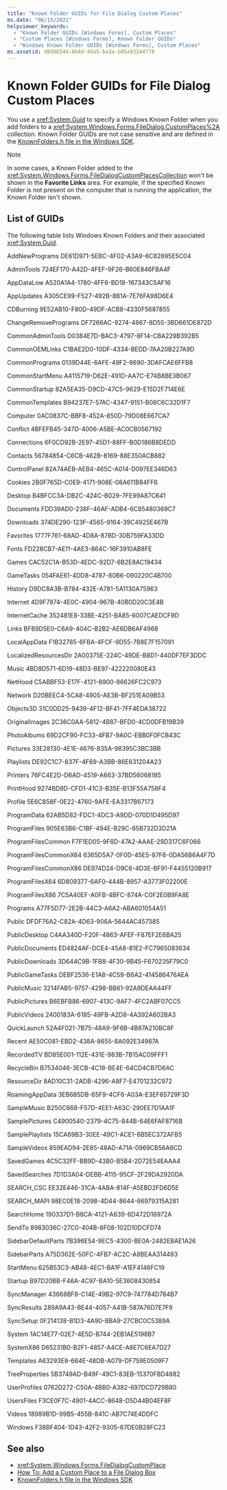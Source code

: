 ```yaml
---
title: "Known Folder GUIDs for File Dialog Custom Places"
ms.date: "06/15/2021"
helpviewer_keywords: 
  - "Known Folder GUIDs [Windows Forms], Custom Places"
  - "Custom Places [Windows Forms], Known Folder GUIDs"
  - "Windows Known Folder GUIDs [Windows Forms], Custom Places"
ms.assetid: d8d8b544-8b4d-4da5-ba3a-b05e93244778
---
```


# Known Folder GUIDs for File Dialog Custom Places

You use a <xref:System.Guid> to specify a Windows Known Folder when you add folders to a <xref:System.Windows.Forms.FileDialog.CustomPlaces%2A> collection. Known Folder GUIDs are not case sensitive and are defined in the [KnownFolders.h file in the Windows SDK](/windows/win32/shell/knownfolderid).

> [!NOTE]
> In some cases, a Known Folder added to the <xref:System.Windows.Forms.FileDialogCustomPlacesCollection> won't be shown in the **Favorite Links** area. For example, if the specified Known Folder is not present on the computer that is running the application, the Known Folder isn't shown.

## List of GUIDs

The following table lists Windows Known Folders and their associated <xref:System.Guid>.

AddNewPrograms
DE61D971-5EBC-4F02-A3A9-6C82895E5C04

AdminTools
724EF170-A42D-4FEF-9F26-B60E846FBA4F

AppDataLow
A520A1A4-1780-4FF6-BD18-167343C5AF16

AppUpdates
A305CE99-F527-492B-8B1A-7E76FA98D6E4

CDBurning
9E52AB10-F80D-49DF-ACB8-4330F5687855

ChangeRemovePrograms
DF7266AC-9274-4867-8D55-3BD661DE872D

CommonAdminTools
D0384E7D-BAC3-4797-8F14-CBA229B392B5

CommonOEMLinks
C1BAE2D0-10DF-4334-BEDD-7AA20B227A9D

CommonPrograms
0139D44E-6AFE-49F2-8690-3DAFCAE6FFB8

CommonStartMenu
A4115719-D62E-491D-AA7C-E74B8BE3B067

CommonStartup
82A5EA35-D9CD-47C5-9629-E15D2F714E6E

CommonTemplates
B94237E7-57AC-4347-9151-B08C6C32D1F7

Computer
0AC0837C-BBF8-452A-850D-79D08E667CA7

Conflict
4BFEFB45-347D-4006-A5BE-AC0CB0567192

Connections
6F0CD92B-2E97-45D1-88FF-B0D186B8DEDD

Contacts
56784854-C6CB-462B-8169-88E350ACB882

ControlPanel
82A74AEB-AEB4-465C-A014-D097EE346D63

Cookies
2B0F765D-C0E9-4171-908E-08A611B84FF6

Desktop
B4BFCC3A-DB2C-424C-B029-7FE99A87C641

Documents
FDD39AD0-238F-46AF-ADB4-6C85480369C7

Downloads
374DE290-123F-4565-9164-39C4925E467B

Favorites
1777F761-68AD-4D8A-87BD-30B759FA33DD

Fonts
FD228CB7-AE11-4AE3-864C-16F3910AB8FE

Games
CAC52C1A-B53D-4EDC-92D7-6B2E8AC19434

GameTasks
054FAE61-4DD8-4787-80B6-090220C4B700

History
D9DC8A3B-B784-432E-A781-5A1130A75963

Internet
4D9F7874-4E0C-4904-967B-40B0D20C3E4B

InternetCache
352481E8-33BE-4251-BA85-6007CAEDCF9D

Links
BFB9D5E0-C6A9-404C-B2B2-AE6DB6AF4968

LocalAppData
F1B32785-6FBA-4FCF-9D55-7B8E7F157091

LocalizedResourcesDir
2A00375E-224C-49DE-B8D1-440DF7EF3DDC

Music
4BD8D571-6D19-48D3-BE97-422220080E43

NetHood
C5ABBF53-E17F-4121-8900-86626FC2C973

Network
D20BEEC4-5CA8-4905-AE3B-BF251EA09B53

Objects3D
31C0DD25-9439-4F12-BF41-7FF4EDA38722

OriginalImages
2C36C0AA-5812-4B87-BFD0-4CD0DFB19B39

PhotoAlbums
69D2CF90-FC33-4FB7-9A0C-EBB0F0FCB43C

Pictures
33E28130-4E1E-4676-835A-98395C3BC3BB

Playlists
DE92C1C7-837F-4F69-A3BB-86E631204A23

Printers
76FC4E2D-D6AD-4519-A663-37BD56068185

PrintHood
9274BD8D-CFD1-41C3-B35E-B13F55A758F4

Profile
5E6C858F-0E22-4760-9AFE-EA3317B67173

ProgramData
62AB5D82-FDC1-4DC3-A9DD-070D1D495D97

ProgramFiles
905E63B6-C1BF-494E-B29C-65B732D3D21A

ProgramFilesCommon
F7F1ED05-9F6D-47A2-AAAE-29D317C6F066

ProgramFilesCommonX64
6365D5A7-0F0D-45E5-87F6-0DA56B6A4F7D

ProgramFilesCommonX86
DE974D24-D9C6-4D3E-BF91-F4455120B917

ProgramFilesX64
6D809377-6AF0-444B-8957-A3773F02200E

ProgramFilesX86
7C5A40EF-A0FB-4BFC-874A-C0F2E0B9FA8E

Programs
A77F5D77-2E2B-44C3-A6A2-ABA601054A51

Public
DFDF76A2-C82A-4D63-906A-5644AC457385

PublicDesktop
C4AA340D-F20F-4863-AFEF-F87EF2E6BA25

PublicDocuments
ED4824AF-DCE4-45A8-81E2-FC7965083634

PublicDownloads
3D644C9B-1FB8-4F30-9B45-F670235F79C0

PublicGameTasks
DEBF2536-E1A8-4C59-B6A2-414586476AEA

PublicMusic
3214FAB5-9757-4298-BB61-92A9DEAA44FF

PublicPictures
B6EBFB86-6907-413C-9AF7-4FC2ABF07CC5

PublicVideos
2400183A-6185-49FB-A2D8-4A392A602BA3

QuickLaunch
52A4F021-7B75-48A9-9F6B-4B87A210BC8F

Recent
AE50C081-EBD2-438A-8655-8A092E34987A

RecordedTV
BD85E001-112E-431E-983B-7B15AC09FFF1

RecycleBin
B7534046-3ECB-4C18-BE4E-64CD4CB7D6AC

ResourceDir
8AD10C31-2ADB-4296-A8F7-E4701232C972

RoamingAppData
3EB685DB-65F9-4CF6-A03A-E3EF65729F3D

SampleMusic
B250C668-F57D-4EE1-A63C-290EE7D1AA1F

SamplePictures
C4900540-2379-4C75-844B-64E6FAF8716B

SamplePlaylists
15CA69B3-30EE-49C1-ACE1-6B5EC372AFB5

SampleVideos
859EAD94-2E85-48AD-A71A-0969CB56A6CD

SavedGames
4C5C32FF-BB9D-43B0-B5B4-2D72E54EAAA4

SavedSearches
7D1D3A04-DEBB-4115-95CF-2F29DA2920DA

SEARCH_CSC
EE32E446-31CA-4ABA-814F-A5EBD2FD6D5E

SEARCH_MAPI
98EC0E18-2098-4D44-8644-66979315A281

SearchHome
190337D1-B8CA-4121-A639-6D472D16972A

SendTo
8983036C-27C0-404B-8F08-102D10DCFD74

SidebarDefaultParts
7B396E54-9EC5-4300-BE0A-2482EBAE1A26

SidebarParts
A75D362E-50FC-4FB7-AC2C-A8BEAA314493

StartMenu
625B53C3-AB48-4EC1-BA1F-A1EF4146FC19

Startup
B97D20BB-F46A-4C97-BA10-5E3608430854

SyncManager
43668BF8-C14E-49B2-97C9-747784D784B7

SyncResults
289A9A43-BE44-4057-A41B-587A76D7E7F9

SyncSetup
0F214138-B1D3-4A90-BBA9-27CBC0C5389A

System
1AC14E77-02E7-4E5D-B744-2EB1AE5198B7

SystemX86
D65231B0-B2F1-4857-A4CE-A8E7C6EA7D27

Templates
A63293E8-664E-48DB-A079-DF759E0509F7

TreeProperties
5B3749AD-B49F-49C1-83EB-15370FBD4882

UserProfiles
0762D272-C50A-4BB0-A382-697DCD729B80

UsersFiles
F3CE0F7C-4901-4ACC-8648-D5D44B04EF8F

Videos
18989B1D-99B5-455B-841C-AB7C74E4DDFC

Windows
F38BF404-1D43-42F2-9305-67DE0B28FC23

## See also

- <xref:System.Windows.Forms.FileDialogCustomPlace>
- [How To: Add a Custom Place to a File Dialog Box](how-to-add-a-custom-place-to-a-file-dialog-box.md)
- [KnownFolders.h file in the Windows SDK](/windows/win32/shell/knownfolderid)
